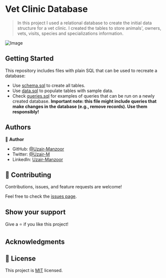 # Vet Clinic Database

> In this project I used a relational database to create the initial data structure for a vet clinic. I created the tables to store animals', owners, vets, visits, species and specializations information.

![Image](https://user-images.githubusercontent.com/79658534/190692792-e6202465-3831-4c36-a4d8-5971e451c362.png)

## Getting Started

This repository includes files with plain SQL that can be used to recreate a database:

- Use [schema.sql](https://github.com/Uzair-Manzoor/vet_clinic/blob/createAnimalsTable/schema.sql) to create all tables.
- Use [data.sql](https://github.com/Uzair-Manzoor/vet_clinic/blob/createAnimalsTable/data.sql) to populate tables with sample data.
- Check [queries.sql](https://github.com/Uzair-Manzoor/vet_clinic/blob/createAnimalsTable/queries.sql) for examples of queries that can be run on a newly created database. **Important note: this file might include queries that make changes in the database (e.g., remove records). Use them responsibly!**


## Authors

👤 **Author**

- GitHub: [@Uzair-Manzoor](https://github.com/Uzair-Manzoor)
- Twitter: [@Uzair-M](https://twitter.com/UzairKiyani5555)
- LinkedIn: [Uzair-Manzoor](https://www.linkedin.com/in/uzair-manzoor-b69996115/)



## 🤝 Contributing

Contributions, issues, and feature requests are welcome!

Feel free to check the [issues page](../../issues/).

## Show your support

Give a ⭐️ if you like this project!

## Acknowledgments



## 📝 License

This project is [MIT](./MIT.md) licensed.
